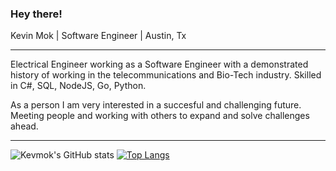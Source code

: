 ### **Hey there!**

Kevin Mok | Software Engineer | Austin, Tx

***

Electrical Engineer working as a Software Engineer with a demonstrated history of working in the telecommunications and Bio-Tech industry. Skilled in C#, SQL, NodeJS, Go, Python.

As a person I am very interested in a succesful and challenging future. Meeting people and working with others to expand and solve challenges ahead.

---

![Kevmok's GitHub stats](https://github-readme-stats.vercel.app/api?username=kevmok&count_private=true&theme=tokyonight&hide=stars,prs)
[![Top Langs](https://github-readme-stats.vercel.app/api/top-langs/?username=kevmok&layout=compact&theme=tokyonight)](https://github.com/anuraghazra/github-readme-stats)

